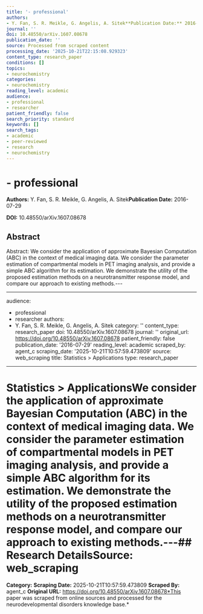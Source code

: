 ```yaml
---
title: '- professional'
authors:
- Y. Fan, S. R. Meikle, G. Angelis, A. Sitek**Publication Date:** 2016-07-29
journal: ''
doi: 10.48550/arXiv.1607.08678
publication_date: ''
source: Processed from scraped content
processing_date: '2025-10-21T22:15:08.929323'
content_type: research_paper
conditions: []
topics:
- neurochemistry
categories:
- neurochemistry
reading_level: academic
audience:
- professional
- researcher
patient_friendly: false
search_priority: standard
keywords: []
search_tags:
- academic
- peer-reviewed
- research
- neurochemistry
---
```


# - professional

**Authors:** Y. Fan, S. R. Meikle, G. Angelis, A. Sitek**Publication Date:** 2016-07-29

**DOI:** 10.48550/arXiv.1607.08678

## Abstract

Abstract:
We consider the application of approximate Bayesian Computation (ABC) in the context of medical imaging data. We consider the parameter estimation of compartmental models in PET imaging analysis, and provide a simple ABC algorithm for its estimation. We demonstrate the utility of the proposed estimation methods on a neurotransmitter response model, and compare our approach to existing methods.---

---
audience:
- professional
- researcher
authors:
- Y. Fan, S. R. Meikle, G. Angelis, A. Sitek
category: ''
content_type: research_paper
doi: 10.48550/arXiv.1607.08678
journal: ''
original_url: https://doi.org/10.48550/arXiv.1607.08678
patient_friendly: false
publication_date: '2016-07-29'
reading_level: academic
scraped_by: agent_c
scraping_date: '2025-10-21T10:57:59.473809'
source: web_scraping
title: Statistics > Applications
type: research_paper
---
# Statistics > ApplicationsWe consider the application of approximate Bayesian Computation (ABC) in the context of medical imaging data. We consider the parameter estimation of compartmental models in PET imaging analysis, and provide a simple ABC algorithm for its estimation. We demonstrate the utility of the proposed estimation methods on a neurotransmitter response model, and compare our approach to existing methods.---## Research Details**Source:** web_scraping
**Category:**
**Scraping Date:** 2025-10-21T10:57:59.473809
**Scraped By:** agent_c
**Original URL:** https://doi.org/10.48550/arXiv.1607.08678*This paper was scraped from online sources and processed for the neurodevelopmental disorders knowledge base.*